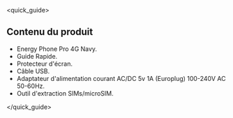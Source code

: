 <quick_guide>
## Contenu du produit

* Energy Phone Pro 4G Navy.
* Guide Rapide.
* Protecteur d'écran.
* Câble USB.
* Adaptateur d'alimentation courant AC/DC 5v 1A (Europlug) 100-240V AC 50-60Hz.
* Outil d'extraction SIMs/microSIM.

</quick_guide>

